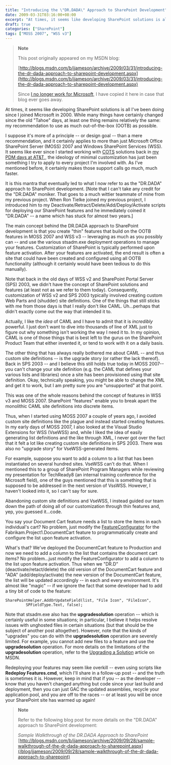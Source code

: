 ```yaml
---
title: "Introducing the \"DR.DADA\" Approach to SharePoint Development"
date: 2009-03-31T03:16:00+08:00
excerpt: "At times, it seems like developing SharePoint solutions is all I've been doing since I joined Microsoft in 2000. While many things have certainly changed since the old \"Tahoe\" days, at least one thing remains relatively the same: my recommendation to..."
draft: true
categories: ["SharePoint"]
tags: ["MOSS 2007", "WSS v3"]
---
```


> **Note**
> 
> 
> 	This post originally appeared on my MSDN blog:
> 
> 
> 
> [http://blogs.msdn.com/b/jjameson/archive/2009/03/31/introducing-the-dr-dada-approach-to-sharepoint-development.aspx](http://blogs.msdn.com/b/jjameson/archive/2009/03/31/introducing-the-dr-dada-approach-to-sharepoint-development.aspx)
> 
> 
> Since
> 	[I no longer work for Microsoft](/blog/jjameson/2011/09/02/last-day-with-microsoft), I have copied it here in case that blog 
> 	ever goes away.


At times, it seems like developing SharePoint solutions is all I've been doing  since I joined Microsoft in 2000. While many things have certainly changed since  the old "Tahoe" days, at least one thing remains relatively the same: my recommendation  to use as much out-of-the-box (OOTB) as possible.

I suppose it's more of a principle -- or design goal -- than a mere recommendation,  and it certainly applies to more than just Microsoft Office SharePoint Server (MOSS)  2007 and Windows SharePoint Services (WSS). It seems like ever since I started working  with [COTS](http://en.wikipedia.org/wiki/Commercial_off-the-shelf) solutions  back in [my PDM 
days at AT&T](/blog/jjameson/2007/03/03/who-is-this-guy),, the ideology of minimal customization has just been something  I try to apply to every project I'm involved with. As I've mentioned before, it  certainly makes those support calls go much, much faster.

It is this mantra that eventually led to what I now refer to as the "DR.DADA"  approach to SharePoint development. [Note that I can't take any credit for the "DR.DADA"  moniker. That goes to a much wittier teammate of mine from my previous project.  When Ron Tielke joined my previous project, I introduced him to my Deactivate/Retract/Delete/Add/Deploy/Activate  scripts for deploying our SharePoint features and he immediately coined it "DR.DADA"  -- a name which has stuck for almost two years.]

The main concept behind the DR.DADA approach to SharePoint development is that  you create "thin" features that build on the OOTB features in MOSS 2007 and WSS  v3 -- leveraging as much as you possibly can -- and use the various stsadm.exe deployment  operations to manage your features. Customization of SharePoint is typically performed  upon feature activation. After your features are activated, the end result is often  a site that could have been created and configured using all OOTB functionality  (although it certainly would have been tedious to do this manually).

Note that back in the old days of WSS v2 and SharePoint Portal Server (SPS) 2003,  we didn't have the concept of SharePoint solutions and features (at least not as  we refer to them today). Consequently, customization of WSS v2 and SPS 2003 typically  involved creating custom Web Parts and (shudder) site definitions. One of the things  that still sticks with me from those days is that I really don't like CAML. Uh...perhaps  that didn't exactly come out the way that intended it to.

Actually, I like the *idea* of CAML and I have to admit that it is *incredibly* powerful. I just don't want to dive into thousands of line of XML  just to figure out why something isn't working the way I need it to. In my opinion,  CAML is one of those things that is best left to the gurus on the SharePoint Product  Team that either invented it, or tend to work with it on a daily basis.

The other thing that has always really bothered me about CAML -- and thus custom  site definitions -- is the upgrade story (or rather the lack thereof). Back in SPS  2003 -- and I believe this still holds true today in MOSS 2007-- you can't change  your site definition (e.g. the CAML that defines your various lists and libraries)  once a site has been provisioned using that site definition. Okay, technically speaking,  you might be able to change the XML and get it to work, but I am pretty sure you  are "unsupported" at that point.

This was one of the whole reasons behind the concept of features in WSS v3 and  MOSS 2007. SharePoint "features" enable you to break apart the monolithic CAML site  definitions into discrete items.

Thus, when I started using MOSS 2007 a couple of years ago, I avoided custom  site definitions like the plague and instead started creating features. In my early  days of MOSS 2007, I also looked at the Visual Studio Extensions for WSS (VseWSS)  and, while I liked the idea of easily generating list definitions and the like through  XML, I never got over the fact that it felt a lot like creating custom site definitions  in SPS 2003. There was also no "upgrade story" for VseWSS-generated items.

For example, suppose you want to add a column to a list that has been instantiated  on several hundred sites. VseWSS can't do that. When I mentioned this to a group  of SharePoint Program Managers while reviewing my presentation for TechReady8 (an  internal training conference for the Microsoft field), one of the guys mentioned  that this is something that is supposed to be addressed in the next version of VssWSS.  However, I haven't looked into it, so I can't say for sure.

Abandoning custom site definitions and VseWSS, I instead guided our team down  the path of doing all of our customization through thin features and, yep, you guessed  it...code.

You say your Document Cart feature needs a list to store the items in each individual's  cart? No problem, just modify the [FeatureConfigurator](/blog/jjameson/2007/03/22/what-s-in-a-name-defaultfeaturereceiver-vs-featureconfigurator) for the Fabrikam.Project1.DocumentCart feature to programmatically  create and configure the list upon feature activation.

What's that? We've deployed the DocumentCart feature to Production and now we  need to add a column to the list that contains the document cart items? No problem...just  modify the FeatureConfigurator to add a column to the list upon feature activation.  Thus when we "DR.D" (deactivate/retact/delete) the old version of the DocumentCart  feature and "ADA" (add/deploy/activate) the new version of the DocumentCart feature,  the list will be updated accordingly -- in each and every environment. It's almost  like "magic" -- if we ignore the fact that some developer had to add a tiny bit  of code to the feature:



```
SharePointHelper.AddOrUpdateField(list, "File Icon", "FileIcon",
         SPFieldType.Text, false);
```



Note that stsadm.exe also has the **upgradesolution** operation  -- which is certainly useful in some situations; in particular, I believe it helps  resolve issues with unghosted files in certain situations (but that should be the  subject of another post altogether). However, note that the kinds of "upgrades"  you can do with the **upgradesolution** operation are severely limited.  For example, you cannot add new files to a feature and use the **upgradesolution**  operation. For more details on the limitations of the **upgradesolution**  operation, refer to the [Upgrading a Solution](http://msdn.microsoft.com/en-us/library/aa543659.aspx)  article on MSDN.

Redeploying your features may seem like overkill -- even using scripts like **Redeploy Features.cmd**, which I'll share in a follow-up post --  and the truth is sometimes it is. However, keep in mind that if you -- as the developer  -- know that you haven't changed anything but code since your last build and deployment,  then you can just GAC the updated assemblies, recycle your application pool, and  you are off to the races -- or at least you will be once your SharePoint site has  warmed up again!


> **Note**
> 
> 
> 	Refer to the following blog post for more details on the "DR.DADA" approach 
> 	to SharePoint development: 
> 
> <cite>Sample Walkthrough of the DR.DADA Approach to SharePoint</cite>
> [http://blogs.msdn.com/b/jjameson/archive/2009/09/28/sample-walkthrough-of-the-dr-dada-approach-to-sharepoint.aspx](/blog/jjameson/2009/09/28/sample-walkthrough-of-the-dr-dada-approach-to-sharepoint)

